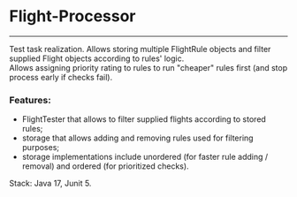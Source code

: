# Flight-Processor
---
Test task realization. Allows storing multiple FlightRule objects and filter supplied Flight objects according to rules' logic.<br>
Allows assigning priority rating to rules to run "cheaper" rules first (and stop process early if checks fail).<br>
### Features:
- FlightTester that allows to filter supplied flights according to stored rules;
- storage that allows adding and removing rules used for filtering purposes;
- storage implementations include unordered (for faster rule adding / removal) and ordered (for prioritized checks).

Stack: Java 17, Junit 5.
